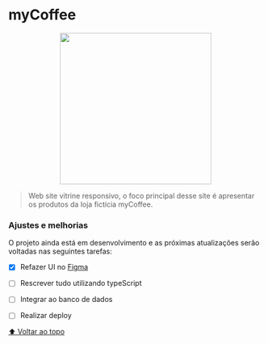 # myCoffee

<center>
<img id="#msEmail" src="https://emanuelzaveruka.github.io/portfolio/assets/img/myCoffe.svg" widht="90%" height="300px">
</center>

>Web site vitrine responsivo, o foco principal desse site é apresentar os produtos da loja fictícia myCoffee.
### Ajustes e melhorias

O projeto ainda está em desenvolvimento e as próximas atualizações serão voltadas nas seguintes tarefas:

- [x] Refazer UI no [Figma](https://www.figma.com/file/InjqvO3M2pXeaVn0N28S3X/Untitled?node-id=0%3A1)
- [ ] Rescrever tudo utilizando typeScript
- [ ] Integrar ao banco de dados
- [ ] Realizar deploy


[⬆ Voltar ao topo](#myCooffe)<br>
